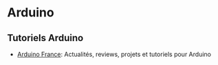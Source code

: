 # Arduino

## Tutoriels Arduino

 * [Arduino France](https://www.arduino-france.com): Actualités, reviews, projets et tutoriels pour Arduino

